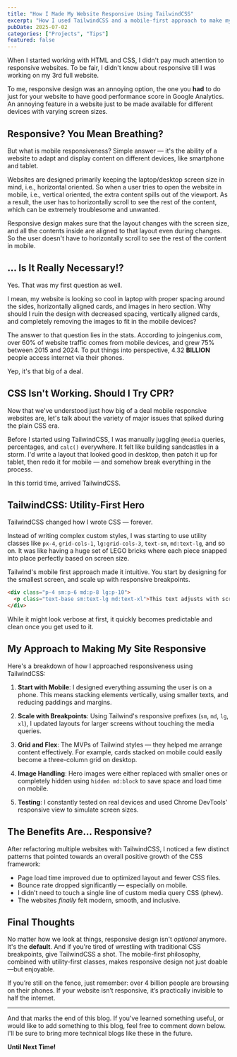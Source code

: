 ```yaml
---
title: "How I Made My Website Responsive Using TailwindCSS"
excerpt: "How I used TailwindCSS and a mobile-first approach to make my personal website fully responsive across devices."
pubDate: 2025-07-02
categories: ["Projects", "Tips"]
featured: false
---
```


When I started working with HTML and CSS, I didn't pay much attention to responsive websites. To be fair, I didn't know about responsive till I was working on my 3rd full website.

To me, responsive design was an annoying option, the one you **had** to do just for your website to have good performance score in Google Analytics. An annoying feature in a website just to be made available for different devices with varying screen sizes.

## Responsive? You Mean Breathing?

But what is mobile responsiveness? Simple answer — it's the ability of a website to adapt and display content on different devices, like smartphone and tablet.

Websites are designed primarily keeping the laptop/desktop screen size in mind, i.e., horizontal oriented. So when a user tries to open the website in mobile, i.e., vertical oriented, the extra content spills out of the viewport. As a result, the user has to horizontally scroll to see the rest of the content, which can be extremely troublesome and unwanted.

Responsive design makes sure that the layout changes with the screen size, and all the contents inside are aligned to that layout even during changes. So the user doesn't have to horizontally scroll to see the rest of the content in mobile.

## ... Is It Really Necessary!?

Yes. That was my first question as well.

I mean, my website is looking so cool in laptop with proper spacing around the sides, horizontally aligned cards, and images in hero section. Why should I ruin the design with decreased spacing, vertically aligned cards, and completely removing the images to fit in the mobile devices?

The answer to that question lies in the stats. According to joingenius.com, over 60% of website traffic comes from mobile devices, and grew 75% between 2015 and 2024. To put things into perspective, 4.32 **BILLION** people access internet via their phones.

Yep, it's that big of a deal.

## CSS Isn't Working. Should I Try CPR?

Now that we've understood just how big of a deal mobile responsive websites are, let's talk about the variety of major issues that spiked during the plain CSS era.

Before I started using TailwindCSS, I was manually juggling `@media` queries, percentages, and `calc()` everywhere. It felt like building sandcastles in a storm. I'd write a layout that looked good in desktop, then patch it up for tablet, then redo it for mobile — and somehow break everything in the process.

In this torrid time, arrived TailwindCSS.

## TailwindCSS: Utility-First Hero

TailwindCSS changed how I wrote CSS — forever.

Instead of writing complex custom styles, I was starting to use utility classes like `px-4`, `grid-cols-1`, `lg:grid-cols-3`, `text-sm`, `md:text-lg`, and so on. It was like having a huge set of LEGO bricks where each piece snapped into place perfectly based on screen size.

Tailwind's mobile first approach made it intuitive. You start by designing for the smallest screen, and scale up with responsive breakpoints.

```html
<div class="p-4 sm:p-6 md:p-8 lg:p-10">
  <p class="text-base sm:text-lg md:text-xl">This text adjusts with screen size!</p>
</div>
```

While it might look verbose at first, it quickly becomes predictable and clean once you get used to it.

## My Approach to Making My Site Responsive

Here's a breakdown of how I approached responsiveness using TailwindCSS:

1. **Start with Mobile**: I designed everything assuming the user is on a phone. This means stacking elements vertically, using smaller texts, and reducing paddings and margins.

2. **Scale with Breakpoints**: Using Tailwind's responsive prefixes (`sm`, `md`, `lg`, `xl`), I updated layouts for larger screens without touching the media queries.

3. **Grid and Flex**: The MVPs of Tailwind styles — they helped me arrange content effectively. For example, cards stacked on mobile could easily become a three-column grid on desktop.

4. **Image Handling**: Hero images were either replaced with smaller ones or completely hidden using `hidden md:block` to save space and load time on mobile.

5. **Testing**: I constantly tested on real devices and used Chrome DevTools' responsive view to simulate screen sizes.

## The Benefits Are... Responsive?

After refactoring multiple websites with TailwindCSS, I noticed a few distinct patterns that pointed towards an overall positive growth of the CSS framework:

- Page load time improved due to optimized layout and fewer CSS files.
- Bounce rate dropped significantly — especially on mobile.
- I didn’t need to touch a single line of custom media query CSS (phew).
- The websites *finally* felt modern, smooth, and inclusive.

## Final Thoughts

No matter how we look at things, responsive design isn't *optional* anymore. It's the **default**. And if you're tired of wrestling with traditional CSS breakpoints, give TailwindCSS a shot. The mobile-first philosophy, combined with utility-first classes, makes responsive design not just doable—but enjoyable.

If you’re still on the fence, just remember: over 4 billion people are browsing on their phones. If your website isn’t responsive, it’s practically invisible to half the internet.

---

And that marks the end of this blog. If you've learned something useful, or would like to add something to this blog, feel free to comment down below. I'll be sure to bring more technical blogs like these in the future.

**Until Next Time!**